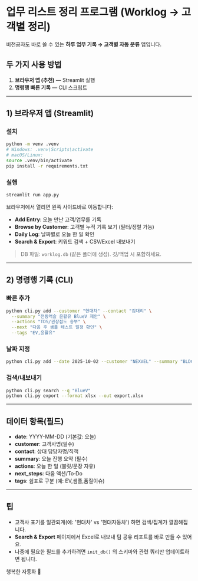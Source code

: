 # 업무 리스트 정리 프로그램 (Worklog → 고객별 정리)

비전공자도 바로 쓸 수 있는 **하루 업무 기록 → 고객별 자동 분류** 앱입니다.

## 두 가지 사용 방법
1) **브라우저 앱 (추천)** — Streamlit 실행  
2) **명령행 빠른 기록** — CLI 스크립트

---

## 1) 브라우저 앱 (Streamlit)

### 설치
```bash
python -m venv .venv
# Windows: .venv\Scripts\activate
# macOS/Linux:
source .venv/bin/activate
pip install -r requirements.txt
```

### 실행
```bash
streamlit run app.py
```

브라우저에서 열리면 왼쪽 사이드바로 이동합니다:
- **Add Entry**: 오늘 만난 고객/업무를 기록
- **Browse by Customer**: 고객별 누적 기록 보기 (필터/정렬 가능)
- **Daily Log**: 날짜별로 오늘 한 일 확인
- **Search & Export**: 키워드 검색 + CSV/Excel 내보내기

> DB 파일: `worklog.db` (같은 폴더에 생성). 깃/백업 시 포함하세요.

---

## 2) 명령행 기록 (CLI)

### 빠른 추가
```bash
python cli.py add --customer "현대차" --contact "김대리" \
  --summary "전동액슬 윤활유 BlueV 제안" \
  --actions "TDS/권장점도 송부" \
  --next "다음 주 샘플 테스트 일정 확인" \
  --tags "EV,윤활유"
```

### 날짜 지정
```bash
python cli.py add --date 2025-10-02 --customer "NEXVEL" --summary "BLDC 샤프트 anti-creep"
```

### 검색/내보내기
```bash
python cli.py search --q "BlueV"
python cli.py export --format xlsx --out export.xlsx
```

---

## 데이터 항목(필드)
- **date**: YYYY-MM-DD (기본값: 오늘)
- **customer**: 고객사명(필수)
- **contact**: 상대 담당자명/직책
- **summary**: 오늘 진행 요약 (필수)
- **actions**: 오늘 한 일 (불릿/문장 자유)
- **next_steps**: 다음 액션/To‑Do
- **tags**: 쉼표로 구분 (예: EV,샘플,품질이슈)

---

## 팁
- 고객사 표기를 일관되게(예: '현대차' vs '현대자동차') 하면 검색/집계가 깔끔해집니다.
- **Search & Export** 페이지에서 Excel로 내보내 팀 공유 리포트를 바로 만들 수 있어요.
- 나중에 필요한 필드를 추가하려면 `init_db()` 의 스키마와 관련 쿼리만 업데이트하면 됩니다.

행복한 자동화 🙌
